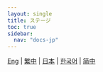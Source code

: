 ```yaml
---
layout: single
title: ステージ
toc: true
sidebar:
  nav: "docs-jp"
---
```

[Eng](/dancexr/features/stages) | [繁中](/tw/dancexr/features/stages) | [日本](/jp/dancexr/features/stages) | [한국어](/kr/dancexr/features/stages) | [简中](/zh/dancexr/features/stages)


